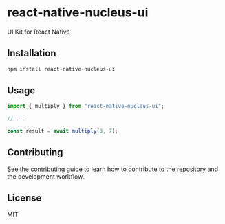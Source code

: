 # react-native-nucleus-ui

UI Kit for React Native

## Installation

```sh
npm install react-native-nucleus-ui
```

## Usage

```js
import { multiply } from "react-native-nucleus-ui";

// ...

const result = await multiply(3, 7);
```

## Contributing

See the [contributing guide](CONTRIBUTING.md) to learn how to contribute to the repository and the development workflow.

## License

MIT
